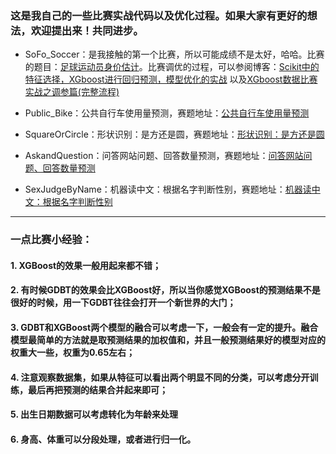 ### 这是我自己的一些比赛实战代码以及优化过程。如果大家有更好的想法，欢迎提出来！共同进步。

- SoFo_Soccer：是我接触的第一个比赛，所以可能成绩不是太好，哈哈。比赛的题目：[足球运动员身价估计](http://sofasofa.io/competition.php?id=7)。比赛调优的过程，可以参阅博客：[Scikit中的特征选择，XGboost进行回归预测，模型优化的实战](https://blog.csdn.net/sinat_35512245/article/details/79668363)
以及[XGboost数据比赛实战之调参篇(完整流程)](https://blog.csdn.net/sinat_35512245/article/details/79700029)


- Public_Bike：公共自行车使用量预测，赛题地址：[公共自行车使用量预测](http://sofasofa.io/competition.php?id=1#c4)

- SquareOrCircle：形状识别：是方还是圆，赛题地址：[形状识别：是方还是圆](http://sofasofa.io/competition.php?id=6)

- AskandQuestion：问答网站问题、回答数量预测，赛题地址：[问答网站问题、回答数量预测](http://sofasofa.io/competition.php?id=4)

- SexJudgeByName：机器读中文：根据名字判断性别，赛题地址：[机器读中文：根据名字判断性别](http://sofasofa.io/competition.php?id=3)

----------

### 一点比赛小经验：

#### 1. XGBoost的效果一般用起来都不错；

#### 2. 有时候GDBT的效果会比XGBoost好，所以当你感觉XGBoost的预测结果不是很好的时候，用一下GDBT往往会打开一个新世界的大门；

#### 3. GDBT和XGBoost两个模型的融合可以考虑一下，一般会有一定的提升。融合模型最简单的方法就是取预测结果的加权值和，并且一般预测结果好的模型对应的权重大一些，权重为0.65左右；

#### 4. 注意观察数据集，如果从特征可以看出两个明显不同的分类，可以考虑分开训练，最后再把预测的结果合并起来即可；

#### 5. 出生日期数据可以考虑转化为年龄来处理

#### 6. 身高、体重可以分段处理，或者进行归一化。
